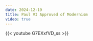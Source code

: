 ```yaml
---
date: 2024-12-19
title: Paul VI Approved of Modernism
video: true
---
```



{{< youtube G7EXxfVD_ss >}}
